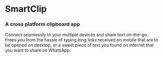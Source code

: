 # SmartClip

### A cross platform clipboard app

Connect seamlessly to your multiple devices and share text on-the-go. Frees you from the hassle of typing long links received on mobile that are to be opened on desktop, or a sweet piece of text you found on internet that you want to share on WhatsApp. 
